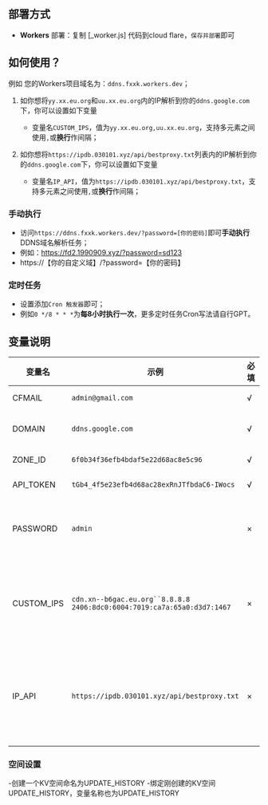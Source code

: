 
## 部署方式

- **Workers** 部署：复制 [_worker.js] 代码到cloud flare，`保存并部署`即可

## 如何使用？
例如 您的Workers项目域名为：`ddns.fxxk.workers.dev`；

1. 如你想将`yy.xx.eu.org`和`uu.xx.eu.org`内的IP解析到你的`ddns.google.com`下，你可以设置如下变量
    - 变量名`CUSTOM_IPS`，值为`yy.xx.eu.org,uu.xx.eu.org`，支持多元素之间使用`,`或**换行**作间隔；

2. 如你想将`https://ipdb.030101.xyz/api/bestproxy.txt`列表内的IP解析到你的`ddns.google.com`下，你可以设置如下变量
    - 变量名`IP_API`，值为`https://ipdb.030101.xyz/api/bestproxy.txt`，支持多元素之间使用`,`或**换行**作间隔；

### 手动执行
- 访问`https://ddns.fxxk.workers.dev/?password=[你的密码]`即可**手动执行**DDNS域名解析任务；
- 例如：https://fd2.1990909.xyz/?password=sd123
- https://【你的自定义域】/?password=【你的密码】
### 定时任务
- 设置添加`Cron 触发器`即可；
- 例如`0 */8 * * *`为**每8小时执行一次**，更多定时任务Cron写法请自行GPT。

## 变量说明
| 变量名 | 示例 | 必填 | 备注 |
|--------|---------|-|-----|
| CFMAIL  | `admin@gmail.com` |√| Cloudflare 登录邮箱 |
| DOMAIN  | `ddns.google.com` |√| Cloudflare 待解析域名 |
| ZONE_ID   | `6f0b34f36efb4bdaf5e22d68ac8e5c96` |√| Cloudflare 区域ID | 
| API_TOKEN  | `tGb4_4f5e23efb4d68ac28exRnJTfbdaC6-IWocs` |√| Cloudflare API令牌 |
| PASSWORD | `admin` |×| **手动执行**时验证密码，密码不正确拒绝访问 |
| CUSTOM_IPS | `cdn.xn--b6gac.eu.org``8.8.8.8` `2406:8dc0:6004:7019:ca7a:65a0:d3d7:1467` |×| 获取待解析至`待解析域名`IP的域名(支持多元素之间`,`或 换行 作间隔) |
| IP_API | `https://ipdb.030101.xyz/api/bestproxy.txt` |×| 通过API获取待解析至`待解析域名`IP的接口(支持多元素之间`,`或 换行 作间隔) |
### 空间设置
-创建一个KV空间命名为UPDATE_HISTORY
-绑定刚创建的KV空间UPDATE_HISTORY，变量名称也为UPDATE_HISTORY
